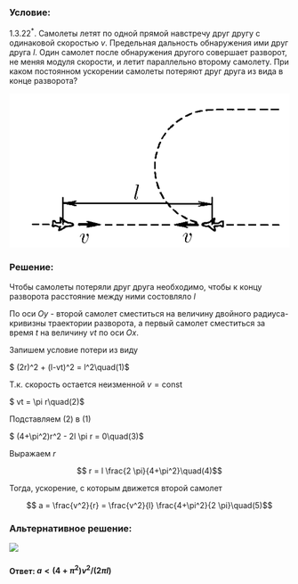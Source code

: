 ###  Условие: 

$1.3.22^*.$ Самолеты летят по одной прямой навстречу друг другу с одинаковой скоростью $v$. Предельная дальность обнаружения ими друг друга $l$. Один самолет после обнаружения другого совершает разворот, не меняя модуля скорости, и летит параллельно второму самолету. При каком постоянном ускорении самолеты потеряют друг друга из вида в конце разворота? 

![ К задаче 1.3.22 |563x309, 34%](../../img/1.3.22/statement.png)

### Решение:

Чтобы самолеты потеряли друг друга необходимо, чтобы к концу разворота расстояние между ними состовляло $l$

По оси $Oy$ - второй самолет сместиться на величину двойного радиуса-кривизны траектории разворота, а первый самолет сместиться за время $t$ на величину $vt$ по оси $Ox$.

Запишем условие потери из виду

$ (2r)^2 + (l-vt)^2 = l^2\quad(1)$ 

Т.к. скорость остается неизменной $v = \text{сonst}$

$ vt = \pi r\quad(2)$ 

Подcтавляем $(2)$ в $(1)$

$ (4+\pi^2)r^2 - 2l \pi r = 0\quad(3)$ 

Выражаем $r$

$$ r = l \frac{2 \pi}{4+\pi^2}\quad(4)$$ 

Тогда, ускорение, с которым движется второй самолет

$$ a = \frac{v^2}{r} = \frac{v^2}{l} \frac{4+\pi^2}{2 \pi}\quad(5)$$ 

###  Альтернативное решение: 

![](https://www.youtube.com/embed/WuQKb5iq1ZI) 

####  Ответ: $a < (4 + \pi^2) v^2/(2\pi l)$ 

  

